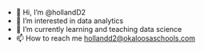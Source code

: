 - 👋 Hi, I’m @hollandD2
- 👀 I’m interested in data analytics
- 🌱 I’m currently learning and teaching data science
- 📫 How to reach me hollandd2@okaloosaschools.com

<!---
hollandD2/hollandD2 is a ✨ special ✨ repository because its `README.md` (this file) appears on your GitHub profile.
You can click the Preview link to take a look at your changes.
--->
